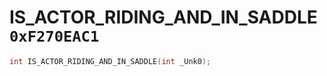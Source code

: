 # IS_ACTOR_RIDING_AND_IN_SADDLE `0xF270EAC1`

```cpp
int IS_ACTOR_RIDING_AND_IN_SADDLE(int _Unk0);
```